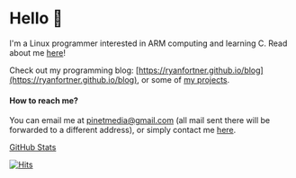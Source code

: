 # Hello 👋

I'm a Linux programmer interested in ARM computing and learning C. Read about me [here](https://ryanfortner.github.io/about-me/)!

Check out my programming blog: [https://ryanfortner.github.io/blog](https://ryanfortner.github.io/blog), or some of [my projects](https://ryanfortner.github.io/projects/).

#### How to reach me?

You can email me at [pinetmedia@gmail.com](pinetmedia@gmail.com) (all mail sent there will be forwarded to a different address), or simply contact me [here](https://github.com/ryanfortner/ryanfortner/issues/new).

[GitHub Stats](https://ryanfortner.github.io/github-stats/)

[![Hits](https://hits.seeyoufarm.com/api/count/incr/badge.svg?url=https%3A%2F%2Fgithub.com%2Fryanfortner&count_bg=%2379C83D&title_bg=%23555555&icon=&icon_color=%23E7E7E7&title=hits&edge_flat=false)](https://hits.seeyoufarm.com)
